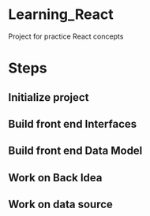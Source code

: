 # Learning_React
Project for practice React concepts

# Steps
## Initialize project
## Build front end Interfaces
## Build front end Data Model
## Work on Back Idea
## Work on data source
